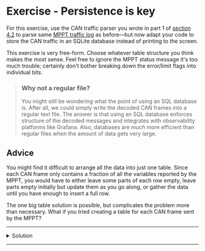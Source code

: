 # Exercise - Persistence is key

For this exercise, use the CAN traffic parser you wrote in part 1 of
[section 4.2](../step-2/exercise.md) to parse same
[MPPT traffic log](../../misc/mppt_data.txt) as before—but now adapt your
code to store the CAN traffic in an SQLite database instead of printing to
the screen.

This exercise is very free-form. Choose whatever table structure you think
makes the most sense. Feel free to ignore the MPPT status message it's too
much trouble; certainly don't bother breaking down the error/limit flags
into individual bits.

> ### Why not a regular file?
> You might still be wondering what the point of using an SQL database is.
> After all, we could simply write the decoded CAN frames into a regular
> text file. The answer is that using an SQL database enforces structure
> of the decoded messages and integrates with observability platforms like
> Grafana. Also, databases are *much* more efficient than regular files
> when the amount of data gets very large.

## Advice
You might find it difficult to arrange all the data into just one table.
Since each CAN frame only contains a fraction of all the variables reported
by the MPPT, you would have to either leave some parts of each row empty,
leave parts empty initially but update them as you go along, or gather
the data until you have enough to insert a full row.

The one big table solution is possible, but complicates the problem more than
necessary. What if you tried creating a table for each CAN frame sent by the MPPT?


---
<details>
<summary>Solution</summary>


This solution is adapted from the solution in Part 1 of section 4.2.

```python
# We're going to use the `unhexlify` function to convert hex strings into the
# actual bytes they represent.
from binascii import unhexlify

# We'll also use the `unpack` function to decode `float`s and `int`s from
# raw bytes.
from struct import unpack

# We'll store the decoded data into an SQLite database
import sqlite3

def decode_mppt_data(offset, data):
    if offset == 0:
        # Input measurements
        return {
            "Input Voltage (V)": unpack("<f", data[:4])[0],
            "Input Current (A)": unpack("<f", data[4:])[0],
        }
    elif offset == 1:
        # Output measurements
        return {
            "Output Voltage (V)": unpack("<f", data[:4])[0],
            "Output Current (A)": unpack("<f", data[4:])[0],
        }
    elif offset == 2:
        # Temperature
        return {
            "Mosfet Temperature (deg. Celsius)"    : unpack("<f", data[:4])[0],
            "Controller Temperature (deg. Celsius)": unpack("<f", data[4:])[0],
        }
    elif offset == 3:
        # Auxiliary power supply
        return {
            "12V (V)": unpack("<f", data[:4])[0],
            "3V (V)" : unpack("<f", data[4:])[0],
        }
    elif offset == 4:
        # Limits
        return {
            "Max. Output Voltage (V)": unpack("<f", data[:4])[0],
            "Max. Input Current (C)" : unpack("<f", data[4:])[0],
        }
    elif offset == 5:
        # Status
        return {
            "CAN RX error counter"   : unpack("<B", data[:1])[0],
            "CAN TX error counter"   : unpack("<B", data[1:2])[0],
            "CAN TX overflow counter": unpack("<B", data[2:3])[0],
            "Error flags"            : unpack("<B", data[3:4])[0],
            "Limit flags"            : unpack("<B", data[4:5])[0],
            "Mode"                   : unpack("<B", data[5:6])[0],
            "Test counter"           : unpack("<B", data[7:])[0],
        }
    elif offset == 6:
        # Power connector
        return {
            "Output Voltage (Battery side of fuse) (V)": unpack("<f", data[:4])[0],
            "Power connector Temperature (deg. Celsius)" : unpack("<f", data[4:])[0],
        }
    else:
        # Unknown message, throw an error to the caller.
        raise Exception(f"No message matches offset 0x{offset:x}")

def decode_data(base_address, offset, data):
    if base_address == 0x600:
        # If the base address belongs to a known MPPT, decode the data using
        # a MPPT-specific helper function, and return the decoded message.
        return {
            "sender" : base_address,
            "offset" : offset,
            "message": decode_mppt_data(offset, data)
        } 
    else:
        # Otherwise, the message doesn't match any known device. Throw an error
        # to the caller.
        raise Exception(f"No device matches base address 0x{base_address:x}")

with open("mppt_data.txt", "r") as f:
    # Connect to the database, creating it if it doesn't already exist.
    con = sqlite3.connect("decoded.db")

    table_names = [
        "input_measurements",
        "output_measurements",
        "temperature",
        "auxiliary_power_supply",
        "limits",
        "status",
        "power_connector"
    ]

    # Create the tables if they don't already exist. Note that this won't
    # clear them if they already exist.
    con.execute(f"CREATE TABLE IF NOT EXISTS {table_names[0]}(input_voltage REAL, input_current REAL);")
    con.execute(f"CREATE TABLE IF NOT EXISTS {table_names[1]}(output_voltage REAL, output_current REAL);")
    con.execute(f"CREATE TABLE IF NOT EXISTS {table_names[2]}(mosfet_temperature REAL, controller_temperature REAL);")
    con.execute(f"CREATE TABLE IF NOT EXISTS {table_names[3]}(twelve_v REAL, three_v REAL);")
    con.execute(f"CREATE TABLE IF NOT EXISTS {table_names[4]}(max_output_voltage REAL, max_input_current REAL);")
    con.execute(f"""
        CREATE TABLE IF NOT EXISTS {table_names[5]}(
            rx_error_counter INTEGER,
            tx_error_counter INTEGER,
            tx_overflow_counter INTEGER,
            error_flags INTEGER,
            limit_flags INTEGER,
            mode INTEGER,
            test_counter INTEGER
        );
    """)
    con.execute(f"CREATE TABLE IF NOT EXISTS {table_names[6]}(output_voltage REAL, power_connector_temperature REAL);")

    for line in f:
        # Take the line, remove any leading/trailing whitespace,
        # and then split across the space dividing the frame id from the data.
        left, right = line.strip().split(" ")

        # Convert the frame id hex string into an actual number.
        frame_id = int(left, 16)

        # Convert the data hex string into bytes.
        data = unhexlify(right)

        # Decompose the frame id into a base address and offset.
        base_address, offset = divmod(frame_id, 16)
        base_address *= 16

        # Decode the message
        decoded = decode_data(base_address, offset, data)

        # Find the right table for this message
        table_name = table_names[decoded["offset"]]

        # Get the list of values that will be the row added to the table
        values = decoded["message"].values()
        with con:
            # Insert the row into the right table
            con.execute(f"INSERT INTO {table_name} VALUES ({','.join(map(str, values))})")
```

</details>

---

